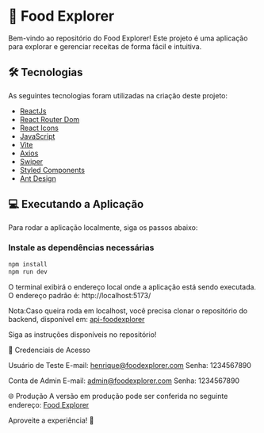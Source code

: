 # 🥗 Food Explorer

Bem-vindo ao repositório do Food Explorer! Este projeto é uma aplicação para explorar e gerenciar receitas de forma fácil e intuitiva.

## 🛠 Tecnologias

As seguintes tecnologias foram utilizadas na criação deste projeto:

- [ReactJs](https://reactjs.org)
- [React Router Dom](https://reactrouter.com)
- [React Icons](https://react-icons.github.io/react-icons)
- [JavaScript](https://developer.mozilla.org/pt-BR/docs/Web/JavaScript)
- [Vite](https://vitejs.dev)
- [Axios](https://www.npmjs.com/package/axios)
- [Swiper](https://swiperjs.com)
- [Styled Components](https://styled-components.com)
- [Ant Design](https://ant.design)

## 💻 Executando a Aplicação

Para rodar a aplicação localmente, siga os passos abaixo:

### Instale as dependências necessárias
```bash
npm install
npm run dev
```

O terminal exibirá o endereço local onde a aplicação está sendo executada. O endereço padrão é:
http://localhost:5173/

Nota:Caso queira roda em localhost, você precisa clonar o repositório do backend, disponível em:
[api-foodexplorer](https://github.com/HenriqueZsouza/backend-foodExplorer)

Siga as instruções disponíveis no repositório!

🔑 Credenciais de Acesso

Usuário de Teste
E-mail: henrique@foodexplorer.com
Senha: 1234567890

Conta de Admin
E-mail: admin@foodexplorer.com
Senha: 1234567890

🌐 Produção
A versão em produção pode ser conferida no seguinte endereço:
[Food Explorer](https://app-foodexplorer.netlify.app/)

Aproveite a experiência! 🚀
